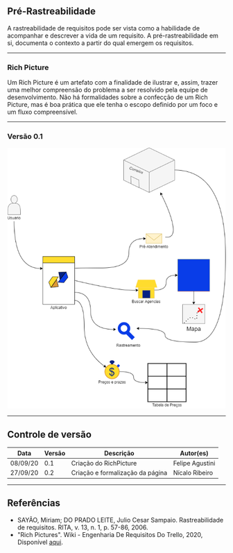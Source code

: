 ## Pré-Rastreabilidade

A rastreabilidade de requisitos pode ser vista como a habilidade de acompanhar e descrever a vida de um requisito. A pré-rastreabilidade em si, documenta o contexto a partir do qual emergem os requisitos.

- - -  

### Rich Picture
Um Rich Picture é um artefato com a finalidade de ilustrar e, assim, trazer uma melhor compreensão do problema a ser resolvido pela equipe de desenvolvimento.
Não há formalidades sobre a confecção de um Rich Picture, mas é boa prática que ele tenha o escopo definido por um foco e um fluxo compreensível.

- - -
  
### Versão 0.1

![](./images/../imagens/RichPicture%20v1.png)

- - -

## Controle de versão  

| Data     | Versão | Descrição                                               | Autor(es)        |
| -------- | ------ | ------------------------------------------------------- | ---------------- |
| 08/09/20 | 0.1    | Criação do RichPicture                                  | Felipe Agustini  |
| 27/09/20 | 0.2    | Criação e formalização da página                        | Nícalo Ribeiro   |

- - -

## Referências  
- SAYÃO, Miriam; DO PRADO LEITE, Julio Cesar Sampaio. Rastreabilidade de requisitos. RITA, v. 13, n. 1, p. 57-86, 2006.
- "Rich Pictures". Wiki - Engenharia De Requisitos Do Trello, 2020, Disponível <a href="https://requisitos-trello.github.io/rich%20pictures.html#:~:text=Um%20Rich%20Picture%20%C3%A9%20um,resolvido%20pela%20equipe%20de%20desenvolvimento" target="blank">aqui</a>.